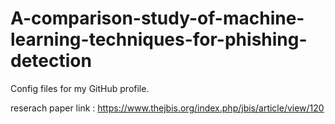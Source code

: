 # A-comparison-study-of-machine-learning-techniques-for-phishing-detection
Config files for my GitHub profile.

reserach paper link : https://www.thejbis.org/index.php/jbis/article/view/120
